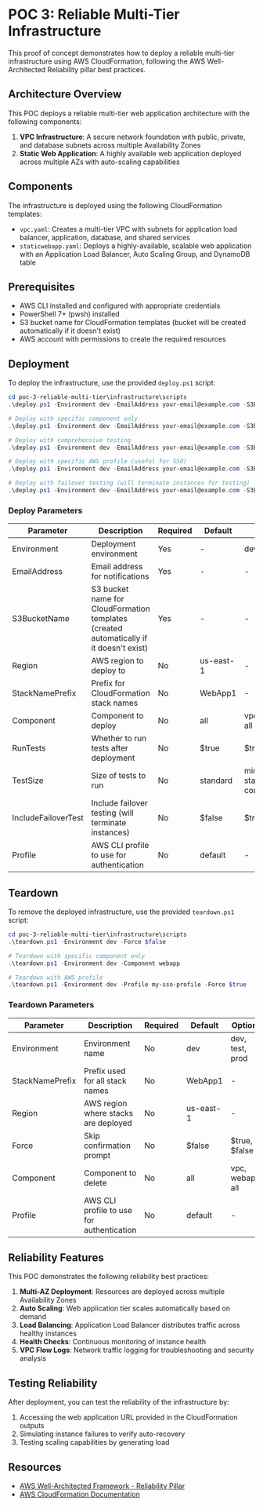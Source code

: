 # POC 3: Reliable Multi-Tier Infrastructure

This proof of concept demonstrates how to deploy a reliable multi-tier infrastructure using AWS CloudFormation, following the AWS Well-Architected Reliability pillar best practices.

## Architecture Overview

This POC deploys a reliable multi-tier web application architecture with the following components:

1. **VPC Infrastructure**: A secure network foundation with public, private, and database subnets across multiple Availability Zones
2. **Static Web Application**: A highly available web application deployed across multiple AZs with auto-scaling capabilities

## Components

The infrastructure is deployed using the following CloudFormation templates:

- `vpc.yaml`: Creates a multi-tier VPC with subnets for application load balancer, application, database, and shared services
- `staticwebapp.yaml`: Deploys a highly-available, scalable web application with an Application Load Balancer, Auto Scaling Group, and DynamoDB table

## Prerequisites

- AWS CLI installed and configured with appropriate credentials
- PowerShell 7+ (pwsh) installed
- S3 bucket name for CloudFormation templates (bucket will be created automatically if it doesn't exist)
- AWS account with permissions to create the required resources

## Deployment

To deploy the infrastructure, use the provided `deploy.ps1` script:

```powershell
cd poc-3-reliable-multi-tier\infrastructure\scripts
.\deploy.ps1 -Environment dev -EmailAddress your-email@example.com -S3BucketName your-bucket-name

# Deploy with specific component only
.\deploy.ps1 -Environment dev -EmailAddress your-email@example.com -S3BucketName your-bucket-name -Component vpc

# Deploy with comprehensive testing
.\deploy.ps1 -Environment dev -EmailAddress your-email@example.com -S3BucketName your-bucket-name -RunTests $true -TestSize comprehensive

# Deploy with specific AWS profile (useful for SSO)
.\deploy.ps1 -Environment dev -EmailAddress your-email@example.com -S3BucketName your-bucket-name -Profile my-sso-profile

# Deploy with failover testing (will terminate instances for testing)
.\deploy.ps1 -Environment dev -EmailAddress your-email@example.com -S3BucketName your-bucket-name -IncludeFailoverTest $true
```

### Deploy Parameters

| Parameter | Description | Required | Default | Options |
|-----------|-------------|----------|---------|---------|
| Environment | Deployment environment | Yes | - | dev, test, prod |
| EmailAddress | Email address for notifications | Yes | - | - |
| S3BucketName | S3 bucket name for CloudFormation templates (created automatically if it doesn't exist) | Yes | - | - |
| Region | AWS region to deploy to | No | us-east-1 | - |
| StackNamePrefix | Prefix for CloudFormation stack names | No | WebApp1 | - |
| Component | Component to deploy | No | all | vpc, webapp, all |
| RunTests | Whether to run tests after deployment | No | $true | $true, $false |
| TestSize | Size of tests to run | No | standard | minimal, standard, comprehensive |
| IncludeFailoverTest | Include failover testing (will terminate instances) | No | $false | $true, $false |
| Profile | AWS CLI profile to use for authentication | No | default | - |

## Teardown

To remove the deployed infrastructure, use the provided `teardown.ps1` script:

```powershell
cd poc-3-reliable-multi-tier\infrastructure\scripts
.\teardown.ps1 -Environment dev -Force $false

# Teardown with specific component only
.\teardown.ps1 -Environment dev -Component webapp

# Teardown with AWS profile
.\teardown.ps1 -Environment dev -Profile my-sso-profile -Force $true
```

### Teardown Parameters

| Parameter | Description | Required | Default | Options |
|-----------|-------------|----------|---------|---------|
| Environment | Environment name | No | dev | dev, test, prod |
| StackNamePrefix | Prefix used for all stack names | No | WebApp1 | - |
| Region | AWS region where stacks are deployed | No | us-east-1 | - |
| Force | Skip confirmation prompt | No | $false | $true, $false |
| Component | Component to delete | No | all | vpc, webapp, all |
| Profile | AWS CLI profile to use for authentication | No | default | - |

## Reliability Features

This POC demonstrates the following reliability best practices:

1. **Multi-AZ Deployment**: Resources are deployed across multiple Availability Zones
2. **Auto Scaling**: Web application tier scales automatically based on demand
3. **Load Balancing**: Application Load Balancer distributes traffic across healthy instances
4. **Health Checks**: Continuous monitoring of instance health
5. **VPC Flow Logs**: Network traffic logging for troubleshooting and security analysis

## Testing Reliability

After deployment, you can test the reliability of the infrastructure by:

1. Accessing the web application URL provided in the CloudFormation outputs
2. Simulating instance failures to verify auto-recovery
3. Testing scaling capabilities by generating load

## Resources

- [AWS Well-Architected Framework - Reliability Pillar](https://docs.aws.amazon.com/wellarchitected/latest/reliability-pillar/welcome.html)
- [AWS CloudFormation Documentation](https://docs.aws.amazon.com/cloudformation/)
